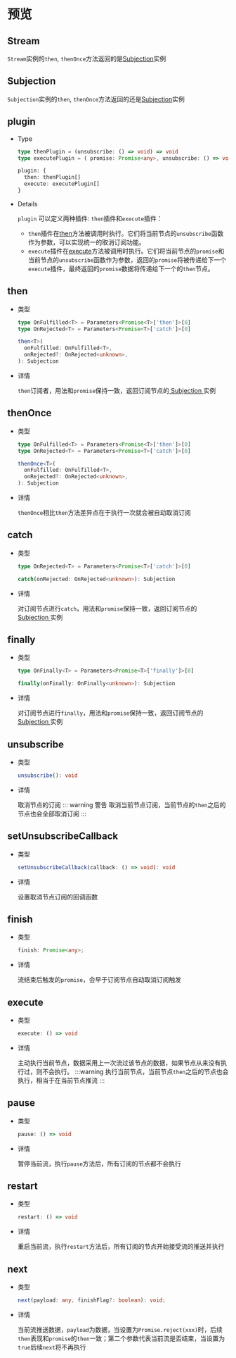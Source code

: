 <script setup>
import Stream from '../../components/stream.vue'
import Subjection from '../../components/subjection.vue'
</script>

# 预览

## Stream

<Stream />

`Stream`实例的`then`, `thenOnce`方法返回的是[Subjection](#subjection)实例

## Subjection

<Subjection />

`Subjection`实例的`then`, `thenOnce`方法返回的还是[Subjection](#subjection)实例

## plugin

- Type

  ```typescript
  type thenPlugin = (unsubscribe: () => void) => void
  type executePlugin = ( promise: Promise<any>, unsubscribe: () => void ) => Promise<any>

  plugin: {
    then: thenPlugin[]
    execute: executePlugin[]
  }
  ```

- Details

  `plugin` 可以定义两种插件: `then`插件和`execute`插件：

  - `then`插件在[then](#then)方法被调用时执行。它们将当前节点的`unsubscribe`函数作为参数，可以实现统一的取消订阅功能。
  - `execute`插件在[execute](#execute)方法被调用时执行。它们将当前节点的`promise`和当前节点的`unsubscribe`函数作为参数，返回的`promise`将被传递给下一个`execute`插件，最终返回的`promise`数据将传递给下一个的`then`节点。

## then

- 类型

  ```typescript
  type OnFulfilled<T> = Parameters<Promise<T>['then']>[0]
  type OnRejected<T> = Parameters<Promise<T>['catch']>[0]

  then<T>(
    onFulfilled: OnFulfilled<T>,
    onRejected?: OnRejected<unknown>,
  ): Subjection
  ```

- 详情

  `then`订阅者，用法和`promise`保持一致，返回订阅节点的[ Subjection ](#subjection)实例

## thenOnce

- 类型

  ```typescript
  type OnFulfilled<T> = Parameters<Promise<T>['then']>[0]
  type OnRejected<T> = Parameters<Promise<T>['catch']>[0]

  thenOnce<T>(
    onFulfilled: OnFulfilled<T>,
    onRejected?: OnRejected<unknown>,
  ): Subjection
  ```

- 详情

  `thenOnce`相比`then`方法差异点在于执行一次就会被自动取消订阅

## catch

- 类型

  ```typescript
  type OnRejected<T> = Parameters<Promise<T>['catch']>[0]

  catch(onRejected: OnRejected<unknown>): Subjection
  ```

- 详情

  对订阅节点进行`catch`，用法和`promise`保持一致，返回订阅节点的[ Subjection ](#subjection)实例

## finally

- 类型

  ```typescript
  type OnFinally<T> = Parameters<Promise<T>['finally']>[0]

  finally(onFinally: OnFinally<unknown>): Subjection
  ```

- 详情

  对订阅节点进行`finally`，用法和`promise`保持一致，返回订阅节点的[ Subjection ](#subjection)实例

## unsubscribe

- 类型

  ```typescript
  unsubscribe(): void
  ```

- 详情

  取消节点的订阅
  ::: warning 警告
  取消当前节点订阅，当前节点的`then`之后的节点也会全部取消订阅
  :::

## setUnsubscribeCallback

- 类型

  ```typescript
  setUnsubscribeCallback(callback: () => void): void
  ```

- 详情

  设置取消节点订阅的回调函数

## finish

- 类型

  ```typescript
  finish: Promise<any>;
  ```

- 详情

  流结束后触发的`promise`，会早于订阅节点自动取消订阅触发

## execute

- 类型

  ```typescript
  execute: () => void
  ```

- 详情

  主动执行当前节点，数据采用上一次流过该节点的数据，如果节点从来没有执行过，则不会执行。
  :::warning
  执行当前节点，当前节点`then`之后的节点也会执行，相当于在当前节点推流
  :::

## pause

- 类型

  ```typescript
  pause: () => void
  ```

- 详情

  暂停当前流，执行`pause`方法后，所有订阅的节点都不会执行

## restart

- 类型

  ```typescript
  restart: () => void
  ```

- 详情

  重启当前流，执行`restart`方法后，所有订阅的节点开始接受流的推送并执行

## next

- 类型

  ```typescript
  next(payload: any, finishFlag?: boolean): void;
  ```

- 详情

  当前流推送数据，`payload`为数据，当设置为`Promise.reject(xxx)`时，后续`then`表现和`promise`的`then`一致；第二个参数代表当前流是否结束，当设置为`true`后续`next`将不再执行
